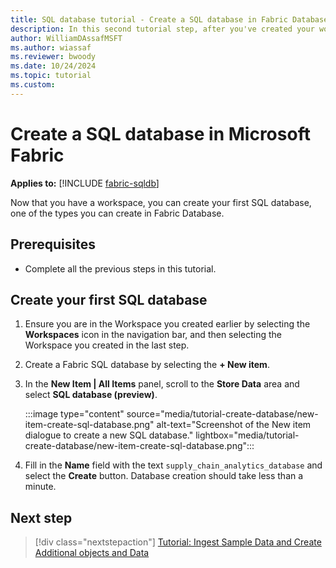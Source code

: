 ```yaml
---
title: SQL database tutorial - Create a SQL database in Fabric Database
description: In this second tutorial step, after you've created your workspace, learn how to create your first SQL database in Microsoft Fabric.
author: WilliamDAssafMSFT
ms.author: wiassaf
ms.reviewer: bwoody
ms.date: 10/24/2024
ms.topic: tutorial
ms.custom:
---
```


# Create a SQL database in Microsoft Fabric

**Applies to:** [!INCLUDE [fabric-sqldb](../includes/applies-to-version/fabric-sqldb.md)]

Now that you have a workspace, you can create your first SQL database, one of the types you can create in Fabric Database.

## Prerequisites

- Complete all the previous steps in this tutorial.

## Create your first SQL database

1. Ensure you are in the Workspace you created earlier by selecting the **Workspaces** icon in the navigation bar, and then selecting the Workspace you created in the last step.
1. Create a Fabric SQL database by selecting the **+ New item**.
1. In the **New Item | All Items** panel, scroll to the **Store Data** area and select **SQL database (preview)**.

    :::image type="content" source="media/tutorial-create-database/new-item-create-sql-database.png" alt-text="Screenshot of the New item dialogue to create a new SQL database." lightbox="media/tutorial-create-database/new-item-create-sql-database.png":::

1. Fill in the **Name** field with the text `supply_chain_analytics_database` and select the **Create** button. Database creation should take less than a minute.

## Next step

> [!div class="nextstepaction"]
> [Tutorial: Ingest Sample Data and Create Additional objects and Data](tutorial-ingest-data.md)
